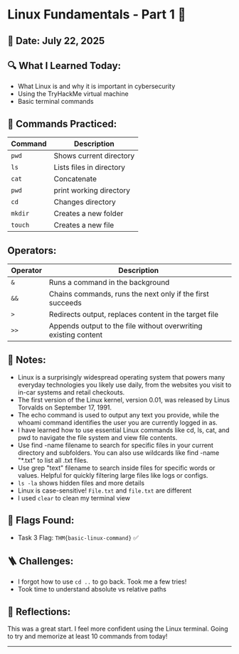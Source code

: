 # Linux Fundamentals - Part 1 🐧

## 📅 Date: July 22, 2025

## 🔍 What I Learned Today:
- What Linux is and why it is important in cybersecurity
- Using the TryHackMe virtual machine
- Basic terminal commands

## 🧪 Commands Practiced:

| Command | Description |
|--------|-------------|
| `pwd` | Shows current directory |
| `ls` | Lists files in directory |
| `cat` | Concatenate |
| `pwd` | print working directory |
| `cd` | Changes directory |
| `mkdir` | Creates a new folder |
| `touch` | Creates a new file |

## Operators:
| Operator | Description |
|--------|-------------|
| `&` | Runs a command in the background |
| `&&` | Chains commands, runs the next only if the first succeeds |
| `>` | Redirects output, replaces content in the target file |
| `>>` | Appends output to the file without overwriting existing content |

## 🧠 Notes:
- Linux is a surprisingly widespread operating system that powers many everyday technologies you likely use daily, from the websites you visit to in-car systems and retail checkouts.
- The first version of the Linux kernel, version 0.01, was released by Linus Torvalds on September 17, 1991.
- The echo command is used to output any text you provide, while the whoami command identifies the user you are currently logged in as.
- I have learned how to use essential Linux commands like cd, ls, cat, and pwd to navigate the file system and view file contents.
- Use find -name filename to search for specific files in your current directory and subfolders.
You can also use wildcards like find -name "*.txt" to list all .txt files.
- Use grep "text" filename to search inside files for specific words or values.
Helpful for quickly filtering large files like logs or configs.
- `ls -la` shows hidden files and more details
- Linux is case-sensitive! `File.txt` and `file.txt` are different
- I used `clear` to clean my terminal view

## 🚩 Flags Found:
- Task 3 Flag: `THM{basic-linux-command}` ✅

## 🪜 Challenges:
- I forgot how to use `cd ..` to go back. Took me a few tries!
- Took time to understand absolute vs relative paths

## 💬 Reflections:
This was a great start. I feel more confident using the Linux terminal. Going to try and memorize at least 10 commands from today!

---

